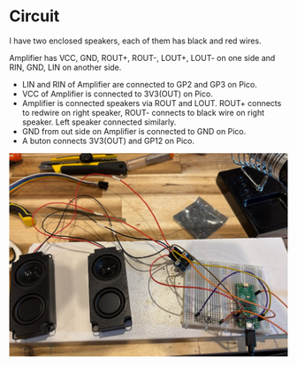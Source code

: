 # Circuit 

I have two enclosed speakers, each of them has black and red wires.

Amplifier has VCC, GND, ROUT+, ROUT-, LOUT+, LOUT- on one side 
and RIN, GND, LIN on another side.

* LIN and RIN of Amplifier are connected to GP2 and GP3 on Pico.
* VCC of Amplifier is connected to 3V3(OUT) on Pico.
* Amplifier is connected speakers via ROUT and LOUT. ROUT+ connects to redwire on right speaker, ROUT- connects to black wire on right speaker. Left speaker connected similarly.
* GND from out side on Amplifier is connected to GND on Pico.
* A buton connects 3V3(OUT) and GP12 on Pico.

![Photo](dog-circuit.png)
